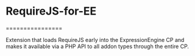 # RequireJS-for-EE
================

Extension that loads RequireJS early into the ExpressionEngine CP and makes it available via a PHP API to all addon types through the entire CP.